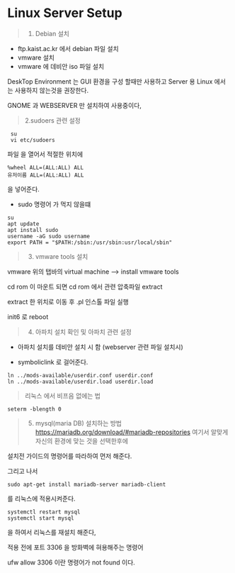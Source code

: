 # Linux Server Setup
> 1. Debian 설치  
- ftp.kaist.ac.kr 에서 debian 파일 설치
- vmware 설치 
- vmware 에 데비안 iso 파일 설치
 
DeskTop Environment 는 GUI 환경을 구성 할때만 사용하고 Server 용 Linux 에서는 사용하지 않는것을 권장한다. 

GNOME 과 WEBSERVER 만 설치하여 사용중이다,
> 2.sudoers 관련 설정
```
 su
 vi etc/sudoers
```
파일 을 열어서 적절한 위치에 

``` 
%wheel ALL=(ALL:ALL) ALL
유저이름 ALL=(ALL:ALL) ALL
```
을 넣어준다.
- sudo 명령어 가 먹지 않을떄
```
su 
apt update
apt install sudo
username -aG sudo username
export PATH = "$PATH:/sbin:/usr/sbin:usr/local/sbin"
```
> 3. vmware tools 설치

vmware 위의 탭바의 virtual machine --> install vmware tools

cd rom 이 마운트 되면 cd rom 에서 관련 압축파일 extract 

extract 한 위치로 이동 후 .pl 인스톨 파일 실행 

init6 로 reboot

> 4. 아파치 설치 확인 및 아파치 관련 설정

- 아파치 설치를 데비안 설치 시 함 (webserver 관련 파일 설치시)

- symboliclink 로 걸어준다.
```
ln ../mods-available/userdir.conf userdir.conf    
ln ../mods-available/userdir.load userdir.load
```

> 리눅스 에서 비프음 없에는 법

 ```
 seterm -blength 0
 ```

 > 5. mysql(maria DB) 설치하는 방법
https://mariadb.org/download/#mariadb-repositories 
여기서 알맞게 자신의 환경에 맞는 것을 선택한후에 

설치전 가이드의 명령어를 따라하여 먼저 해준다.

그리고 나서 
```
sudo apt-get install mariadb-server mariadb-client
```
를 리눅스에 적용시켜준다.

```
systemctl restart mysql
systemctl start mysql
```
을 하여서 리눅스를 재설치 해준다,


적용 전에 포트 3306 을 방화벽에 혀용해주는 명령어

ufw allow 3306 이란 명령어가 not found 이다.